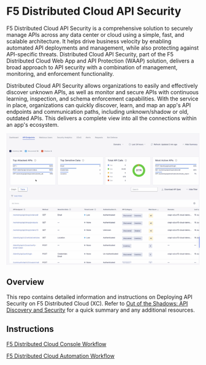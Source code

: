 # F5 Distributed Cloud API Security 

F5 Distributed Cloud API Security is a comprehensive solution to securely manage APIs across any data center or cloud using a simple, fast, and scalable architecture. It helps drive business velocity by enabling automated API deployments and management, while also protecting against API-specific threats. Distributed Cloud API Security, part of the F5 Distributed Cloud Web App and API Protection (WAAP) solution, delivers a broad approach to API security with a combination of management, monitoring, and enforcement functionality.

Distributed Cloud API Security allows organizations to easily and effectively discover unknown APIs, as well as monitor and secure APIs with continuous learning, inspection, and schema enforcement capabilities. With the service in place, organizations can quickly discover, learn, and map an app's API endpoints and communication paths, including unknown/shadow or old, outdated APIs. This delivers a complete view into all the connections within an app's ecosystem.

![](assets/base.png)

## Overview

This repo contains detailed information and instructions on Deploying API Security on F5 Distributed Cloud (XC). Refer to [Out of the Shadows: API Discovery and Security](https://community.f5.com/t5/technical-articles/out-of-the-shadows-api-discovery-and-security/ta-p/303789) for a quick summary and any additional resources.

## Instructions

[F5 Distributed Cloud Console Workflow](https://github.com/f5devcentral/f5-xc-waap-terraform-examples/blob/main/workflow-guides/api-security/f5-xc-apisec-on-re/console.md)

[F5 Distributed Cloud Automation Workflow](https://github.com/f5devcentral/f5-xc-waap-terraform-examples/blob/main/workflow-guides/api-security/f5-xc-apisec-on-re/automation.md)
